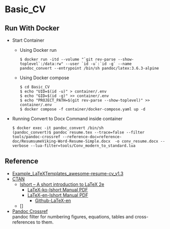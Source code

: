 # Basic_CV


## Run With Docker

* Start Container
  * Using Docker run
    ```shell
    $ docker run -itd --volume "`git rev-parse --show-toplevel`:/data:rw" --user `id -u`:`id -g` --name pandoc_convert --entrypoint /bin/sh pandoc/latex:3.6.3-alpine
    ```
  * Using Docker compose
    ```shell
    $ cd Basic_CV
    $ echo "UID=$(id -u)" > container/.env
    $ echo "GID=$(id -g)" >> container/.env
    $ echo "PROJECT_PATH=$(git rev-parse --show-toplevel)" >> container/.env
    $ docker compose -f container/docker-compose.yaml up -d
    ```

* Running Convert to Docx Command inside container
    ```shell
    $ docker exec -it pandoc_convert /bin/sh
    (pandoc_convert)$ pandoc resume.tex --trace=false --filter tools/pandoc-crossref --reference-doc=reference-doc/ResumsumeViking-Word-Resume-Simple.docx  -o conv_resume.docx --verbose --lua-filter=tools/Conv_modern_to_standard.lua
    ```


## Reference
* [Example_LaTeXTemplates_awesome-resume-cv_v1.3](https://www.latextemplates.com/template/awesome-resume-cv)
* [CTAN](https://ctan.org/)
  * [lshort – A short introduction to LaTeX 2e](https://ctan.org/pkg/lshort)
    * [LaTeX-ko-Ishort Manual PDF](http://mirrors.ctan.org/info/lshort/korean/lshort-ko.pdf)
    * [LaTeX-en-Ishort Manual PDF](http://mirrors.ctan.org/info/lshort/english/lshort.pdf)
      * [Github-LaTeX-en](https://github.com/oetiker/lshort)
  * []
* [Pandoc Crossref](https://github.com/lierdakil/pandoc-crossref)  
  pandoc filter for numbering figures, equations, tables and cross-references to them.